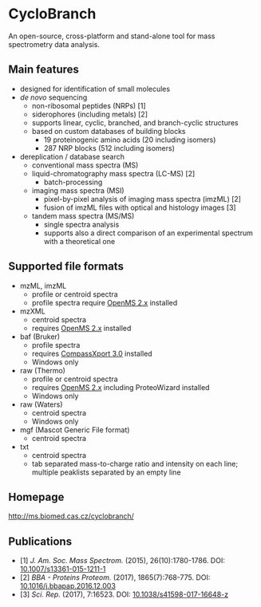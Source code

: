 # CycloBranch

An open-source, cross-platform and stand-alone tool for mass spectrometry data analysis.

## Main features
  * designed for identification of small molecules
  * *de novo* sequencing
    * non-ribosomal peptides (NRPs) [1]
    * siderophores (including metals) [2]
    * supports linear, cyclic, branched, and branch-cyclic structures
    * based on custom databases of building blocks
      * 19 proteinogenic amino acids (20 including isomers)
      * 287 NRP blocks (512 including isomers)
  * dereplication / database search
    * conventional mass spectra (MS)
    * liquid-chromatography mass spectra (LC-MS) [2]
      * batch-processing
    * imaging mass spectra (MSI)
      * pixel-by-pixel analysis of imaging mass spectra (imzML) [2]
      * fusion of imzML files with optical and histology images [3]
    * tandem mass spectra (MS/MS)
      * single spectra analysis
      * supports also a direct comparison of an experimental spectrum with a theoretical one
    
## Supported file formats
  * mzML, imzML
    * profile or centroid spectra
    * profile spectra require [OpenMS 2.x](https://sourceforge.net/projects/open-ms/files/OpenMS/OpenMS-2.3/) installed 
  * mzXML
    * centroid spectra
    * requires [OpenMS 2.x](https://sourceforge.net/projects/open-ms/files/OpenMS/OpenMS-2.3/) installed
  * baf (Bruker)
    * profile spectra
    * requires [CompassXport 3.0](http://www.bruker.com/service/support-upgrades/software-downloads/mass-spectrometry.html) installed
    * Windows only
  * raw (Thermo)
    * profile or centroid spectra
    * requires [OpenMS 2.x](https://sourceforge.net/projects/open-ms/files/OpenMS/OpenMS-2.3/) including ProteoWizard installed
    * Windows only
  * raw (Waters)
    * centroid spectra
    * Windows only
  * mgf (Mascot Generic File format)
    * centroid spectra
  * txt
    * centroid spectra
    * tab separated mass-to-charge ratio and intensity on each line; multiple peaklists separated by an empty line
  
## Homepage
http://ms.biomed.cas.cz/cyclobranch/
  
## Publications
  * [1] *J. Am. Soc. Mass Spectrom.* (2015), 26(10):1780-1786. DOI: [10.1007/s13361-015-1211-1](http://dx.doi.org/10.1007/s13361-015-1211-1)
  * [2] *BBA - Proteins Proteom.* (2017), 1865(7):768-775. DOI: [10.1016/j.bbapap.2016.12.003](http://dx.doi.org/10.1016/j.bbapap.2016.12.003)
  * [3] *Sci. Rep.* (2017), 7:16523. DOI: [10.1038/s41598-017-16648-z](http://dx.doi.org/10.1038/s41598-017-16648-z)
